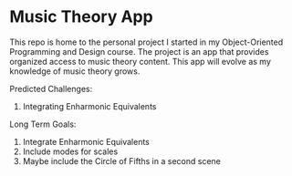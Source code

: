 # Music Theory App
This repo is home to the personal project I started in my Object-Oriented Programming and Design course.
The project is an app that provides organized access to music theory content.
This app will evolve as my knowledge of music theory grows.

Predicted Challenges: 
1. Integrating Enharmonic Equivalents

Long Term Goals:
1. Integrate Enharmonic Equivalents
2. Include modes for scales
3. Maybe include the Circle of Fifths in a second scene
